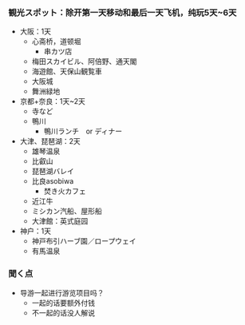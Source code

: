 ### 観光スポット：除开第一天移动和最后一天飞机，纯玩5天~6天
- 大阪：1天
    - 心斋桥，道顿堀
        - 串カツ店
    - 梅田スカイビル、阿倍野、通天閣
    - 海遊館、天保山観覧車
    - 大阪城
    - 舞洲緑地
- 京都+奈良：1天~2天
    - 寺など
    - 鴨川
        - 鴨川ランチ　or ディナー
- 大津、琵琶湖：2天
    - 雄琴温泉
    - 比叡山
    - 琵琶湖バレイ
    - 比良asobiwa
        - 焚き火カフェ
    - 近江牛
    - ミシカン汽船、屋形船
    - 大津館：英式庭园
- 神户：1天
    - 神戸布引ハーブ園／ロープウェイ
    - 有馬温泉


### 聞く点
- 导游一起进行游览项目吗？
    - 一起的话要额外付钱
    - 不一起的话没人解说